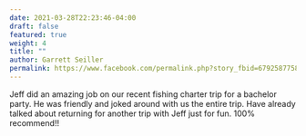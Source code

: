 ```yaml
---
date: 2021-03-28T22:23:46-04:00
draft: false
featured: true
weight: 4
title: ""
author: Garrett Seiller
permalink: https://www.facebook.com/permalink.php?story_fbid=679258775858302&id=100013225561775
---
```


Jeff did an amazing job on our recent fishing charter trip for a bachelor party. He was friendly and joked around with us the entire trip. Have already talked about returning for another trip with Jeff just for fun. 100% recommend!!
